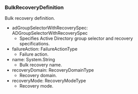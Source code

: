 ### BulkRecoveryDefinition
Bulk recovery definition.

- adGroupSelectorWithRecoverySpec: ADGroupSelectorWithRecoverySpec
  - Specifies Active Directory group selector and recovery specifications.
- failureAction: FailureActionType
  - Failure action.
- name: System.String
  - Bulk recovery name.
- recoveryDomain: RecoveryDomainType
  - Recovery domain.
- recoveryMode: RecoveryModeType
  - Recovery mode.
